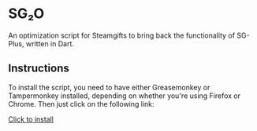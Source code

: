 # SG₂O

An optimization script for Steamgifts to bring back the functionality of SG-Plus, written in Dart.

## Instructions

To install the script, you need to have either Greasemonkey or Tampermonkey installed, depending on whether you're using Firefox or Chrome. Then just click on the following link:

[Click to install](https://github.com/gerritwalther/sg2o/raw/master/install-sg2o.user.js)
